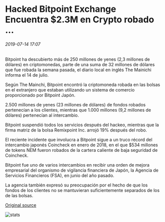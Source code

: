 # Hacked Bitpoint Exchange Encuentra $2.3M en Crypto robado ...

###### 2019-07-14 17:07

Bitpoint ha descubierto más de 250 millones de yenes (2,3 millones de dólares) en criptomonedas, parte de una suma de 32 millones de dólares que fue robada la semana pasada, el diario local en inglés The Mainichi informa el 14 de julio.

Según The Mainchi, Bitpoint encontró la criptomoneda robada en las bolsas en el extranjero que estaban utilizando un sistema de comercio proporcionado por Bitpoint Japón.

2.500 millones de yenes (23 millones de dólares) de fondos robados pertenecían a los clientes, mientras que 1.000 millones (9,2 millones de dólares) pertenecían al intercambio.

Bitpoint suspendió todos los servicios después del hackeo, mientras que la firma matriz de la bolsa Remixpoint Inc. arrojó 19% después del robo.

El reciente incidente que involucra a Bitpoint sigue a un truco récord del intercambio japonés Coincheck en enero de 2018, en el que $534 millones de tokens NEM fueron robados de la cartera caliente de baja seguridad de Coincheck.

Bitpoint fue uno de varios intercambios en recibir una orden de mejora empresarial del organismo de vigilancia financiera de Japón, la Agencia de Servicios Financieros (FSA), en junio del año pasado.

La agencia también expresó su preocupación por el hecho de que los fondos de los clientes no se mantuvieran suficientemente separados de los de las bolsas.

[Original source](https://cointelegraph.com/news/hacked-bitpoint-exchange-finds-23m-in-stolen-crypto)

![stats](https://c.statcounter.com/11760860/0/a89fa40b/1/ "stats")